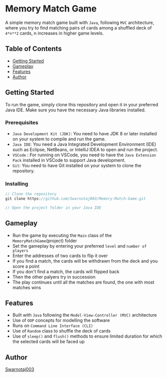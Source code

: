 # Memory Match Game

A simple memory match game built with `Java`, following `MVC` architecture, where you try to find matching pairs of cards among a shuffled deck of `4*n**2` cards, n increases in higher game levels.

## Table of Contents

* [Getting Started](#getting-started)
* [Gameplay](#gameplay)
* [Features](#features)
* [Author](#author)

## Getting Started

To run the game, simply clone this repository and open it in your preferred Java IDE. Make sure you have the necessary Java libraries installed.

### Prerequisites

* `Java Development Kit (JDK)`: You need to have JDK 8 or later installed on your system to compile and run the game.
* `Java IDE`: You need a Java Integrated Development Environment (IDE) such as Eclipse, NetBeans, or IntelliJ IDEA to open and run the project.
* `VSCode` : For running on VSCode, you need to have the `Java Extension Pack` installed in VSCode to support Java development.
* `Git`: You need to have Git installed on your system to clone the repository.

### Installing

```java
// Clone the repository
git clone https://github.com/Swarnotaj003/Memory-Match-Game.git

// Open the project folder in your Java IDE
```

## Gameplay

- Run the game by executing the `Main` class of the `MemoryMatchGame`(project) folder
- Set the gameplay by entering your preferred `level` and `number of players`
- Enter the addresses of two cards to flip it over
- If you find a match, the cards will be withdrawn from the deck and you score a point
- If you don't find a match, the cards will flipped back
- Then the other palyers try in succession
- The play continues until all the matches are found, the one with most matches wins

## Features

- Built with `Java` following the `Model-View-Controller (MVC)` architecture
- Use of `OOP` concepts for modelling the software
- Runs on `Command Line Interface (CLI)`
- Use of `Random` class to shuffle the deck of cards
- Use of `sleep()` and `flush()` methods to ensure limited duration for which the selected cards will be faced up

## Author

[Swarnotaj003](https://github.com/Swarnotaj003)